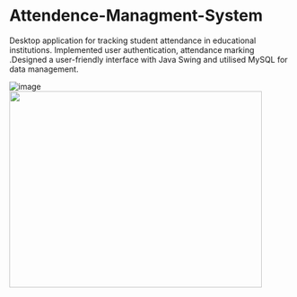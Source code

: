# Attendence-Managment-System
Desktop application for tracking student attendance in educational institutions.  Implemented user authentication, attendance marking .Designed a user-friendly interface with Java Swing and utilised MySQL for data management.


![image](https://github.com/user-attachments/assets/22752a5b-28f2-4154-a3f2-5a1336f67f3b)                                                                                 <img src="https://github.com/user-attachments/assets/17ca7c76-0d2b-487e-ae7d-5475d0d08370" width="450" height="350">

